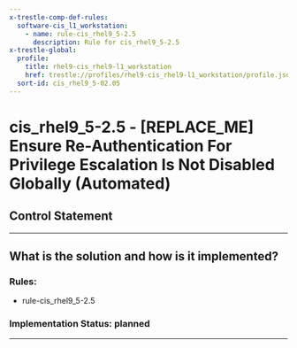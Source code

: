 ```yaml
---
x-trestle-comp-def-rules:
  software-cis_l1_workstation:
    - name: rule-cis_rhel9_5-2.5
      description: Rule for cis_rhel9_5-2.5
x-trestle-global:
  profile:
    title: rhel9-cis_rhel9-l1_workstation
    href: trestle://profiles/rhel9-cis_rhel9-l1_workstation/profile.json
  sort-id: cis_rhel9_5-02.05
---
```


# cis_rhel9_5-2.5 - \[REPLACE_ME\] Ensure Re-Authentication For Privilege Escalation Is Not Disabled Globally (Automated)

## Control Statement

______________________________________________________________________

## What is the solution and how is it implemented?

<!-- For implementation status enter one of: implemented, partial, planned, alternative, not-applicable -->

<!-- Note that the list of rules under ### Rules: is read-only and changes will not be captured after assembly to JSON -->

<!-- Add control implementation description here for control: cis_rhel9_5-2.5 -->

### Rules:

  - rule-cis_rhel9_5-2.5

### Implementation Status: planned

______________________________________________________________________
